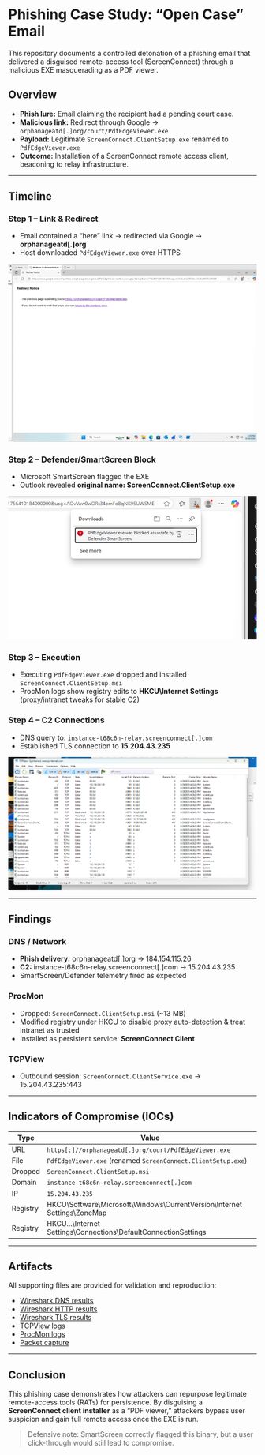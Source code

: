 # Phishing Case Study: “Open Case” Email

This repository documents a controlled detonation of a phishing email that delivered a disguised remote-access tool (ScreenConnect) through a malicious EXE masquerading as a PDF viewer.

## Overview
- **Phish lure:** Email claiming the recipient had a pending court case.
- **Malicious link:** Redirect through Google → `orphanageatd[.]org/court/PdfEdgeViewer.exe`
- **Payload:** Legitimate `ScreenConnect.ClientSetup.exe` renamed to `PdfEdgeViewer.exe`
- **Outcome:** Installation of a ScreenConnect remote access client, beaconing to relay infrastructure.

---

## Timeline

### Step 1 – Link & Redirect
- Email contained a “here” link → redirected via Google → **orphanageatd[.]org**
- Host downloaded `PdfEdgeViewer.exe` over HTTPS

![Redirect Notice](/Redirect_Notice.png)

### Step 2 – Defender/SmartScreen Block
- Microsoft SmartScreen flagged the EXE
- Outlook revealed **original name: ScreenConnect.ClientSetup.exe**

![SmartScreen](/SmartScreen_Block.png)

### Step 3 – Execution
- Executing `PdfEdgeViewer.exe` dropped and installed `ScreenConnect.ClientSetup.msi`
- ProcMon logs show registry edits to **HKCU\Internet Settings** (proxy/intranet tweaks for stable C2)

### Step 4 – C2 Connections
- DNS query to: `instance-t68c6n-relay.screenconnect[.]com`
- Established TLS connection to **15.204.43.235**

![TCPView](/tcpview.png)

---

## Findings

### DNS / Network
- **Phish delivery:** orphanageatd[.]org → 184.154.115.26
- **C2:** instance-t68c6n-relay.screenconnect[.]com → 15.204.43.235
- SmartScreen/Defender telemetry fired as expected

### ProcMon
- Dropped: `ScreenConnect.ClientSetup.msi` (~13 MB)
- Modified registry under HKCU to disable proxy auto-detection & treat intranet as trusted
- Installed as persistent service: **ScreenConnect Client**

### TCPView
- Outbound session: `ScreenConnect.ClientService.exe` → 15.204.43.235:443

---

## Indicators of Compromise (IOCs)

| Type      | Value |
|-----------|-------|
| URL       | `https[:]//orphanageatd[.]org/court/PdfEdgeViewer.exe` |
| File      | `PdfEdgeViewer.exe` (renamed `ScreenConnect.ClientSetup.exe`) |
| Dropped   | `ScreenConnect.ClientSetup.msi` |
| Domain    | `instance-t68c6n-relay.screenconnect[.]com` |
| IP        | `15.204.43.235` |
| Registry  | HKCU\Software\Microsoft\Windows\CurrentVersion\Internet Settings\ZoneMap |
| Registry  | HKCU\...\Internet Settings\Connections\DefaultConnectionSettings |

---

## Artifacts

All supporting files are provided for validation and reproduction:

- [Wireshark DNS results](dns_results.csv)
- [Wireshark HTTP results](http_results.csv)
- [Wireshark TLS results](tls_results.csv)
- [TCPView logs](tcpview.csv)
- [ProcMon logs](Logfile.csv)
- [Packet capture](payload_test-2.pcapng)

---

## Conclusion
This phishing case demonstrates how attackers can repurpose legitimate remote-access tools (RATs) for persistence. By disguising a **ScreenConnect client installer** as a “PDF viewer,” attackers bypass user suspicion and gain full remote access once the EXE is run.

> Defensive note: SmartScreen correctly flagged this binary, but a user click-through would still lead to compromise.
